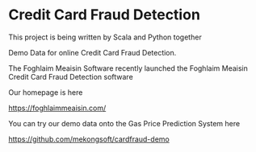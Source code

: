 # Credit Card Fraud Detection

This project is being written by Scala and Python together

Demo Data for online Credit Card Fraud Detection.

The Foghlaim Meaisin Software recently launched the Foghlaim Meaisin Credit Card Fraud Detection software

Our homepage is here

https://foghlaimmeaisin.com/

You can try our demo data onto the Gas Price Prediction System here

https://github.com/mekongsoft/cardfraud-demo

